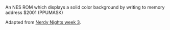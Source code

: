 An NES ROM which displays a solid color background by writing to memory address $2001 (PPUMASK)

Adapted from [Nerdy Nights week 3](http://nintendoage.com/forum/messageview.cfm?catid=22&threadid=4440).
